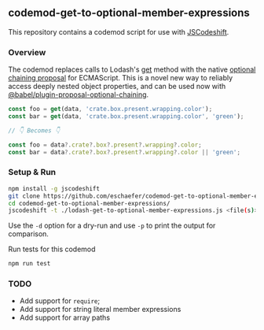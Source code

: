 ## codemod-get-to-optional-member-expressions

This repository contains a codemod script for use with
[JSCodeshift](https://github.com/facebook/jscodeshift).

### Overview

The codemod replaces calls to Lodash's [get](https://lodash.com/docs#get) method with the native [optional chaining proposal](https://claudepache.github.io/es-optional-chaining/) for ECMAScript. This is a novel new way to reliably access deeply nested object properties, and can be used now with [@babel/plugin-proposal-optional-chaining](https://new.babeljs.io/docs/en/next/babel-plugin-proposal-optional-chaining.html).

```javascript
const foo = get(data, 'crate.box.present.wrapping.color');
const bar = get(data, 'crate.box.present.wrapping.color', 'green');

// 👇 Becomes 👇

const foo = data?.crate?.box?.present?.wrapping?.color;
const bar = data?.crate?.box?.present?.wrapping?.color || 'green';
```

### Setup & Run

```sh
npm install -g jscodeshift
git clone https://github.com/eschaefer/codemod-get-to-optional-member-expressions.git
cd codemod-get-to-optional-member-expressions/
jscodeshift -t ./lodash-get-to-optional-member-expressions.js <file(s)>
```

Use the `-d` option for a dry-run and use `-p` to print the output for
comparison.

Run tests for this codemod

```sh
npm run test
```

### TODO

- Add support for `require`;
- Add support for string literal member expressions
- Add support for array paths
